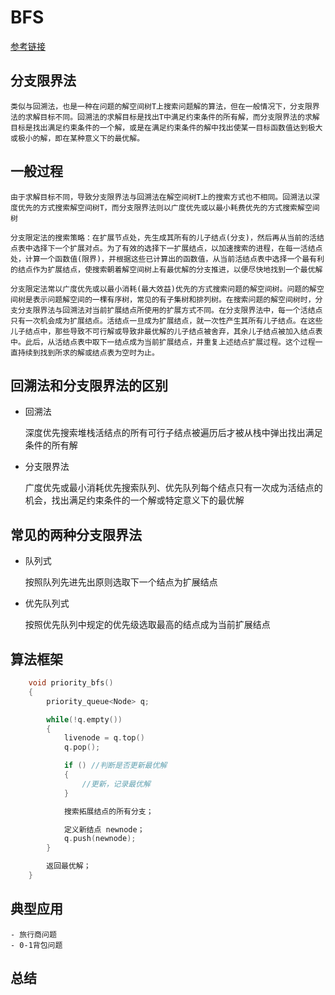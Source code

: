 # BFS

[参考链接](https://blog.csdn.net/yuxuan20062007/article/details/83450657)

## 分支限界法
    类似与回溯法，也是一种在问题的解空间树T上搜索问题解的算法，但在一般情况下，分支限界法的求解目标不同。回溯法的求解目标是找出T中满足约束条件的所有解，而分支限界法的求解目标是找出满足约束条件的一个解，或是在满足约束条件的解中找出使某一目标函数值达到极大或极小的解，即在某种意义下的最优解。

## 一般过程
    由于求解目标不同，导致分支限界法与回溯法在解空间树T上的搜索方式也不相同。回溯法以深度优先的方式搜索解空间树T，而分支限界法则以广度优先或以最小耗费优先的方式搜索解空间树

    分支限定法的搜索策略：在扩展节点处，先生成其所有的儿子结点(分支)，然后再从当前的活结点表中选择下一个扩展对点。为了有效的选择下一扩展结点，以加速搜索的进程，在每一活结点处，计算一个函数值(限界)，并根据这些已计算出的函数值，从当前活结点表中选择一个最有利的结点作为扩展结点，使搜索朝着解空间树上有最优解的分支推进，以便尽快地找到一个最优解

    分支限定法常以广度优先或以最小消耗(最大效益)优先的方式搜索问题的解空间树。问题的解空间树是表示问题解空间的一棵有序树，常见的有子集树和排列树。在搜索问题的解空间树时，分支分支限界法与回溯法对当前扩展结点所使用的扩展方式不同。在分支限界法中，每一个活结点只有一次机会成为扩展结点。活结点一旦成为扩展结点，就一次性产生其所有儿子结点。在这些儿子结点中，那些导致不可行解或导致非最优解的儿子结点被舍弃，其余儿子结点被加入结点表中。此后，从活结点表中取下一结点成为当前扩展结点，并重复上述结点扩展过程。这个过程一直持续到找到所求的解或结点表为空时为止。

## 回溯法和分支限界法的区别
- 回溯法
    
    深度优先搜索堆栈活结点的所有可行子结点被遍历后才被从栈中弹出找出满足条件的所有解

- 分支限界法
    
    广度优先或最小消耗优先搜索队列、优先队列每个结点只有一次成为活结点的机会，找出满足约束条件的一个解或特定意义下的最优解

## 常见的两种分支限界法
- 队列式
    
    按照队列先进先出原则选取下一个结点为扩展结点

- 优先队列式

    按照优先队列中规定的优先级选取最高的结点成为当前扩展结点

## 算法框架

```cpp
    void priority_bfs() 
    {
        priority_queue<Node> q;

        while(!q.empty())
        {
            livenode = q.top()
            q.pop();

            if () //判断是否更新最优解
            {
                //更新，记录最优解
            }

            搜索拓展结点的所有分支；

            定义新结点 newnode；
            q.push(newnode);
        }

        返回最优解；
    }

```

## 典型应用
    - 旅行商问题
    - 0-1背包问题

## 总结
    